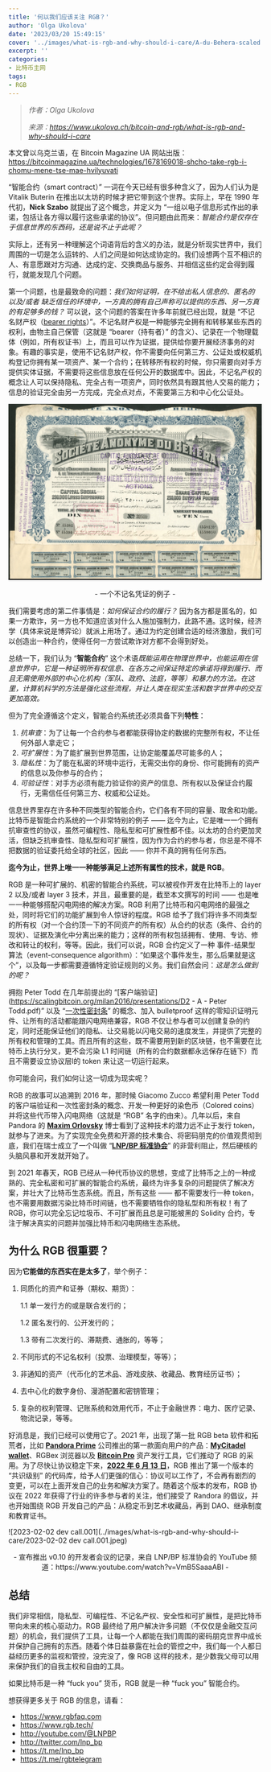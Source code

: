 ```yaml
---
title: '何以我们应该关注 RGB？'
author: 'Olga Ukolova'
date: '2023/03/20 15:49:15'
cover: '../images/what-is-rgb-and-why-should-i-care/A-du-Behera-scaled.jpg'
excerpt: ''
categories:
- 比特币主网
tags:
- RGB
---
```



> *作者：Olga Ukolova*
> 
> *来源：<https://www.ukolova.ch/bitcoin-and-rgb/what-is-rgb-and-why-should-i-care>*



本文曾以乌克兰语，在 Bitcoin Magazine UA 网站出版：https://bitcoinmagazine.ua/technologies/1678169018-shcho-take-rgb-i-chomu-mene-tse-mae-hvilyuvati

“智能合约（smart contract）” 一词在今天已经有很多种含义了，因为人们认为是 Vitalik Buterin 在推出以太坊的时候才把它带到这个世界。实际上，早在 1990 年代初，**Nick Szabo** 就提出了这个概念，并定义为 “一组以电子信息形式作出的承诺，包括让各方得以履行这些承诺的协议”。但问题由此而来：*智能合约是仅存在于信息世界的东西码，还是说不止于此呢？*

实际上，还有另一种理解这个词语背后的含义的办法，就是分析现实世界中，我们周围的一切是怎么运转的、人们之间是如何达成协定的。我们设想两个互不相识的人、有意愿跟对方沟通、达成约定、交换商品与服务、并相信这些约定会得到履行，就能发现几个问题。

第一个问题，也是最致命的问题：*我们如何证明，在不给出私人信息的、匿名的 以及/或者 缺乏信任的环境中，一方真的拥有自己声称可以提供的东西、另一方真的有足够多的钱？* 可以说，这个问题的答案在许多年前就已经出现，就是 “不记名财产权（[bearer rights](https://en.wikipedia.org/wiki/Bearer_instrument)）”。不记名财产权是一种能够完全拥有和转移某些东西的权利，由物主自己保管（这就是 “bearer（持有者）” 的含义）、记录在一个物理载体（例如，所有权证书）上，而且可以作为证据，提供给你要开展经济事务的对象。有趣的事实是，使用不记名财产权，你不需要向任何第三方、公证处或权威机构登记你拥有某一项资产、某一个合约；在转移所有权的时候，你只需要向对手方提供实体证据，不需要将这些信息放在任何公开的数据库中。因此，不记名产权的概念让人可以保持隐私、完全占有一项资产，同时依然具有跟其他人交易的能力；信息的验证完全由另一方完成，完全点对点，不需要第三方和中心化公证处。

![img](../images/what-is-rgb-and-why-should-i-care/A-du-Behera-scaled.jpg)

<p style="text-align:center">- 一个不记名凭证的例子 -</p>


我们需要考虑的第二件事情是：*如何保证合约的履行？* 因为各方都是匿名的，如果一方欺诈，另一方也不知道应该对什么人施加强制力，此路不通。这时候，经济学（具体来说是博弈论）就派上用场了。通过为约定创建合适的经济激励，我们可以创造出一种合约，使得任何一方尝试欺诈对方都不会得到好处。

总结一下，我们认为 “**智能合约**” 这个术语*既能运用在物理世界中，也能运用在信息世界中，它是一种证明所有权信息、在各方之间保证特定的承诺将得到履行、而且无需使用外部的中心化机构（军队、政府、法庭，等等）和暴力的方法。在这里，计算机科学的方法是强化这些流程，并让人类在现实生活和数字世界中的交互更加高效。*

但为了完全遵循这个定义，智能合约系统还必须具备下列**特性**：

1. *抗审查*：为了让每一个合约参与者都能获得协定的数据的完整所有权，不让任何外部人拿走它；
2. *可扩展性*：为了能扩展到世界范围，让协定能覆盖尽可能多的人；
3. *隐私性*：为了能在私密的环境中运行，无需交出你的身份、你可能拥有的资产的信息以及你参与的合约；
4. *可验证性*：对手方必须有能力验证你的资产的信息、所有权以及保证合约履行，无需信任任何第三方、权威和公证处。

信息世界里存在许多种不同类型的智能合约，它们各有不同的容量、取舍和功能。比特币是智能合约系统的一个非常特别的例子 —— 迄今为止，它是唯一一个拥有抗审查性的协议，虽然可编程性、隐私型和可扩展性都不佳。以太坊的合约更加灵活，但缺乏抗审查性、隐私型和可扩展性，因为作为合约的参与者，你总是不得不把数据的验证委托给全球的社区，因此 —— 你并不真的拥有任何东西。

**迄今为止，世界上唯一一种能够满足上述所有属性的技术，就是 RGB**。

RGB 是一种可扩展的、机密的智能合约系统，可以被视作开发在比特币上的 layer 2 以及/或者 layer 3 技术，并且，最重要的是，截至本文撰写的时间 —— 也是唯一一种能够搭配闪电网络的解决方案。RGB 利用了比特币和闪电网络的最强之处，同时将它们的功能扩展到令人惊讶的程度。RGB 给予了我们将许多不同类型的所有权（对一个合约顶一下的不同资产的所有权）从合约的状态（条件、合约的现状）、证据及演化中分离出来的能力；这样的所有权包括拥有、使用、专访、修改和转让的权利，等等。因此，我们可以说，RGB 合约定义了一种 事件-结果型算法（event-consequence algorithm）：“如果这个事件发生，那么后果就是这个”，以及每一步都需要遵循特定验证规则的义务。我们自然会问：*这是怎么做到的呢？*

拥抱 Peter Todd 在几年前提出的 “[客户端验证](https://scalingbitcoin.org/milan2016/presentations/D2 - A - Peter Todd.pdf)” 以及 “[一次性密封条](https://petertodd.org/2016/commitments-and-single-use-seals)” 的概念、加入 bulletproof 这样的零知识证明元件、让所有的活动都能跟闪电网络兼容，RGB 不仅让参与者可以创建复杂的约定，同时还能保证他们的隐私、让交易能以闪电交易的速度发生，并提供了完整的所有权和管理的工具。而且所有的这些，既不需要用到新的区块链，也不需要在比特币上执行分叉，更不会污染 L1 时间链（所有的合约数据都永远保存在链下）而且不需要设立协议层l的 token 来让这一切运行起来。

 你可能会问，我们如何让这一切成为现实呢？

RGB 的故事可以追溯到 2016 年，那时候 Giacomo Zucco 希望利用 Peter Todd 的客户端验证和一次性密封条的概念、开发一种更好的染色币（Colored coins）并将这些代币带入闪电网络（这就是 “RGB” 名字的由来）。几年以后，来自 Pandora 的 [**Maxim Orlovsky**](http://dr.orlovsky.ch/) 博士看到了这种技术的潜力远不止于发行 token，就参与了进来。为了实现完全免费和开源的技术集合、将密码朋克的价值观贯彻到底，我们在瑞士成立了一个叫做 “[**LNP/BP 标准协会**](http://lnp-bp.org/)” 的非营利阻止，然后硬核的头脑风暴和开发就开始了。

到 2021 年春天，RGB 已经从一种代币协议的思想，变成了比特币之上的一种成熟的、完全私密和可扩展的智能合约系统，最终为许多复杂的问题提供了解决方案，并壮大了比特币生态系统。而且，所有这些 —— 都不需要发行一种 token，也不需要用数据污染比特币时间链，也不需要牺牲你的隐私型和所有权！有了 RGB，你可以完全忘记垃圾币、不可扩展而且总是可能被黑的 Solidity 合约，专注于解决真实的问题并加强比特币和闪电网络生态系统。

## 为什么 RGB 很重要？

因为**它能做的东西实在是太多了**，举个例子：

1. 同质化的资产和证券（期权、期货）：

   1.1 单一发行方的或是联合发行的；

   1.2 匿名发行的、公开发行的；

   1.3 带有二次发行的、滞期费、通胀的，等等；

2. 不同形式的不记名权利（投票、治理模型，等等）；

3. 非通知的资产（代币化的艺术品、游戏皮肤、收藏品、教育经历证书）；

4. 去中心化的数字身份、漫游配置和密钥管理；

5. 复杂的权利管理、记账系统和效用代币，不止于金融世界：电力、医疗记录、物流记录，等等。

好消息是，我们已经可以使用它了。2021 年，出现了第一批 RGB beta 软件和拓荒者，比如 [**Pandora Prime**](https://www.pandoraprime.ch/) 公司推出的第一款面向用户的产品：[**MyCitadel wallet**](http://mycitadel.io/)、RGBex 浏览器以及 [**Bitcoin Pro**](https://github.com/pandora-prime/bitcoin-pro) 资产发行工具，它们推动了 RGB 的采用。为了尽快让协议稳定下来，[**2022 年 6 月 13 日**](https://youtu.be/VmB5SaaaABI)，RGB 推出了第一个版本的 “共识级别” 的代码库，给予人们更强的信心：协议可以工作了，不会再有剧烈的变更，可以在上面开发自己的业务和解决方案了。随着这个版本的发布，RGB 协议在 2022 年获得了行业的许多参与者的关注，他们接受了 Randora 的倡议，并也开始围绕 RGB 开发自己的产品：从稳定币到艺术收藏品，再到 DAO、继承制度和教育证书。

![2023-02-02 dev call.001](../images/what-is-rgb-and-why-should-i-care/2023-02-02 dev call.001.jpeg)

<p style="text-align:center">- 宣布推出 v0.10 的开发者会议的记录，来自 LNP/BP 标准协会的 YouTube 频道：https://www.youtube.com/watch?v=VmB5SaaaABI  -</p>


## 总结

我们非常相信，隐私型、可编程性、不记名产权、安全性和可扩展性，是把比特币带向未来的核心驱动力。RGB 最终给了用户解决许多问题（不仅仅是金融交互问题）的机会，我们提供了工具，让每一个人都能在我们周围的密码朋克世界中成长并保护自己拥有的东西。随着个体日益暴露在社会的管控之中，我们每一个人都日益经历更多的监视和管控，没完没了，像 RGB 这样的技术，是少数我父母可以用来保护我们的自我主权和自由的工具。

如果比特币是一种 “fuck you” 货币，RGB 就是一种 “fuck you” 智能合约。

想获得更多关于 RGB 的信息，请看：

- https://www.rgbfaq.com
- https://www.rgb.tech/
- http://youtube.com/@LNPBP
- http://twitter.com/lnp_bp
- https://t.me/lnp_bp
- https://t.me/rgbtelegram